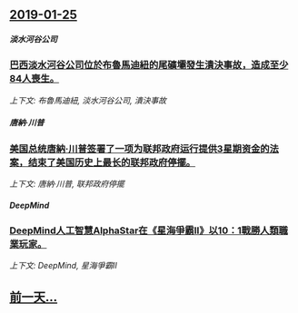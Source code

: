 ## [2019-01-25](/news/2019/01/25/index.md)

##### 淡水河谷公司
### [巴西淡水河谷公司位於布魯馬迪紐的尾礦壩發生潰決事故，造成至少84人喪生。 ](/news/2019/01/25/巴西淡水河谷公司位於布魯馬迪紐的尾礦壩發生潰決事故-造成至少84人喪生.md)
_上下文: 布魯馬迪紐, 淡水河谷公司, 潰決事故_

##### 唐納·川普
### [美国总统唐納·川普签署了一项为联邦政府运行提供3星期资金的法案，结束了美国历史上最长的联邦政府停擺。 ](/news/2019/01/25/美国总统唐納-川普签署了一项为联邦政府运行提供3星期资金的法案-结束了美国历史上最长的联邦政府停擺.md)
_上下文: 唐納·川普, 联邦政府停擺_

##### DeepMind
### [DeepMind人工智慧AlphaStar在《星海爭霸II》以10：1戰勝人類職業玩家。](/news/2019/01/25/DeepMind人工智慧AlphaStar在-星海爭霸II-以10-1戰勝人類職業玩家.md)
_上下文: DeepMind, 星海爭霸II_

## [前一天...](/news/2019/01/23/index.md)


